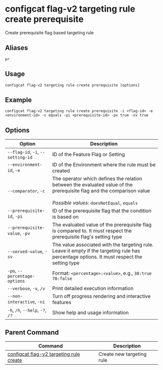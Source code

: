 # configcat flag-v2 targeting rule create prerequisite
Create prerequisite flag based targeting rule
## Aliases
`pr`
## Usage
```
configcat flag-v2 targeting rule create prerequisite [options]
```
## Example
```
configcat flag-v2 targeting rule create prerequisite -i <flag-id> -e <environment-id> -c equals -pi <prerequisite-id> -pv true -sv true
```
## Options
| Option | Description |
| ------ | ----------- |
| `--flag-id`, `-i`, `--setting-id` | ID of the Feature Flag or Setting |
| `--environment-id`, `-e` | ID of the Environment where the rule must be created |
| `--comparator`, `-c` | The operator which defines the relation between the evaluated value of the prerequisite flag and the comparison value<br/><br/>*Possible values*: `doesNotEqual`, `equals` |
| `--prerequisite-id`, `-pi` | ID of the prerequisite flag that the condition is based on |
| `--prerequisite-value`, `-pv` | The evaluated value of the prerequisite flag is compared to. It must respect the prerequisite flag's setting type |
| `--served-value`, `-sv` | The value associated with the targeting rule. Leave it empty if the targeting rule has percentage options. It must respect the setting type |
| `-po`, `--percentage-options` | Format: `<percentage>:<value>`, e.g., `30:true 70:false` |
| `--verbose`, `-v`, `/v` | Print detailed execution information |
| `--non-interactive`, `-ni` | Turn off progress rendering and interactive features |
| `-h`, `/h`, `--help`, `-?`, `/?` | Show help and usage information |
## Parent Command
| Command | Description |
| ------ | ----------- |
| [configcat flag-v2 targeting rule create](configcat-flag-v2-targeting-rule-create.md) | Create new targeting rule |
